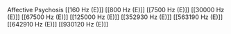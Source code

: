 Affective Psychosis
[[160 Hz (E)]]
[[800 Hz (E)]]
[[7500 Hz (E)]]
[[30000 Hz (E)]]
[[67500 Hz (E)]]
[[125000 Hz (E)]]
[[352930 Hz (E)]]
[[563190 Hz (E)]]
[[642910 Hz (E)]]
[[930120 Hz (E)]]